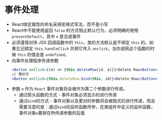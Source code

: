 事件处理
===

  - React绑定属性的命名采用驼峰式写法，而不是小写
  - React中不能使用返回 `false` 的方式阻止默认行为，必须明确的使用 `preventDefault`，其中 `e` 是合成事件
  - 必须谨慎对待 JSX 回调函数中的 `this`，类的方法默认是不绑定 `this` 的，如果忘记绑定 `this.handleClick` 并把它传入 `onclick`，当你调用这个函数的时候 `this` 的值会是 `undefined`。
  - 向事件处理程序传递参数
    ```jsx harmony
    <Button onClick={(e) => {this.deleteRow(id, e)}}>Delete Row<Button>
    // 等价于
    <Button onClick={this.deleteRow.bind(this, id)}>Delete Row</Button>
    ``` 
  - 参数 `e` 作为 `React` 事件对象将会被作为第二个参数进行传递。
    - 通过箭头函数的方式 - 事件对象必须显示的进行传递
    - 通过`bind`的方式 - 事件对象以及更对的参数将会被隐式的进行传递，而且需要注意的是：通过`bind`向监听函数传参，在类组件中定义的监听函数，事件对象`e`要排在所传递参数的后面
    